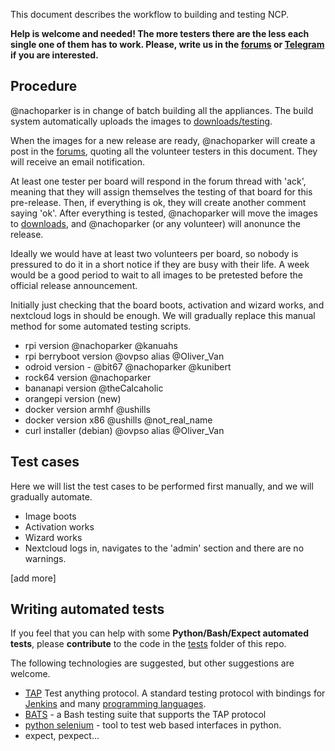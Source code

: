 This document describes the workflow to building and testing NCP.

**Help is welcome and  needed! The more testers there are the less each single one of them has to work. Please, write us in the [forums](https://help.nextcloud.com/c/support/appliances-docker-snappy-vm) or [Telegram](https://t.me/NextCloudPi) if you are interested.**

## Procedure

@nachoparker is in change of batch building all the appliances. The build system automatically uploads the images to [downloads/testing](https://ownyourbits.com/downloads/testing).

When the images for a new release are ready, @nachoparker will create a post in the [forums](https://help.nextcloud.com/c/support/appliances-docker-snappy-vm), quoting all the volunteer testers in this document. They will receive an email notification.

At least one tester per board will respond in the forum thread with 'ack', meaning that they will assign themselves the testing of that board for this pre-release. Then, if everything is ok, they will create another comment saying 'ok'. After everything is tested, @nachoparker will move the images to [downloads](https://ownyourbits.com/downlads), and @nachoparker (or any volunteer) will anonunce the release.

Ideally we would have at least two volunteers per board, so nobody is pressured to do it in a short notice if they are busy with their life. A week would be a good period to wait to all images to be pretested before the official release announcement.

Initially just checking that the board boots, activation and wizard works, and nextcloud logs in should be enough. We will gradually replace this manual method for some automated testing scripts.

- rpi version @nachoparker @kanuahs 
- rpi berryboot version @ovpso alias @Oliver_Van
- odroid version - @bit67 @nachoparker @kunibert
- rock64 version @nachoparker  
- bananapi version @theCalcaholic 
- orangepi version (new)
- docker version armhf @ushills 
- docker version x86 @ushills @not_real_name
- curl installer (debian) @ovpso alias @Oliver_Van

## Test cases

Here we will list the test cases to be performed first manually, and we will gradually automate.

- Image boots
- Activation works
- Wizard works
- Nextcloud logs in, navigates to the 'admin' section and there are no warnings.

[add more]

## Writing automated tests

If you feel that you can help with some **Python/Bash/Expect automated tests**, please **contribute** to the code in the [tests](https://github.com/nextcloud/nextcloudpi/tree/master/tests) folder of this repo.

The following technologies are suggested, but other suggestions are welcome.

- [TAP](https://testanything.org) Test anything protocol. A standard testing protocol with bindings for [Jenkins](https://wiki.jenkins.io/display/JENKINS/TAP+Plugin) and many [programming languages](https://testanything.org/producers.html).
- [BATS](https://github.com/sstephenson/bats) - a Bash testing suite that supports the TAP protocol
- [python selenium](https://selenium-python.readthedocs.io/) - tool to test web based interfaces in python.
- expect, pexpect...